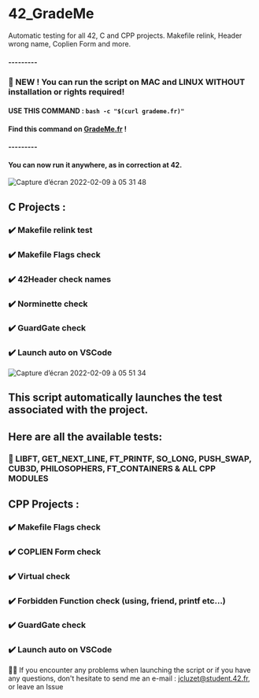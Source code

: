 # 42_GradeMe
Automatic testing for all 42, C and CPP projects. Makefile relink, Header wrong name, Coplien Form and more.


#### ---------

### 🥳 NEW ! You can run the script on MAC and LINUX WITHOUT installation or rights required!
####         USE THIS COMMAND : `bash -c "$(curl grademe.fr)"` 
####         Find this command on [GradeMe.fr](https://www.grademe.fr) !

#### ---------

#### You can now run it anywhere, as in correction at 42.

![Capture d’écran 2022-02-09 à 05 31 48](https://user-images.githubusercontent.com/55356071/153122308-7a6c5a90-bc58-490b-b815-c4db6bc9bcdc.png)

## C Projects :
### ✔️ Makefile relink test
### ✔️ Makefile Flags check
### ✔️ 42Header check names
### ✔️ Norminette check
### ✔️ GuardGate check
### ✔️ Launch auto on VSCode

![Capture d’écran 2022-02-09 à 05 51 34](https://user-images.githubusercontent.com/55356071/153124244-f2348ee5-16d0-4e73-b3f9-757638196996.png)

## This script automatically launches the test associated with the project. 
## Here are all the available tests:

### 🔺 LIBFT, GET_NEXT_LINE, FT_PRINTF, SO_LONG, PUSH_SWAP, CUB3D, PHILOSOPHERS, FT_CONTAINERS & ALL CPP MODULES

## CPP Projects :
### ✔️ Makefile Flags check
### ✔️ COPLIEN Form check
### ✔️ Virtual check
### ✔️ Forbidden Function check (using, friend, printf etc...)
### ✔️ GuardGate check
### ✔️ Launch auto on VSCode

👋🏼 If you encounter any problems when launching the script or if you have any questions, don't hesitate to send me an e-mail : jcluzet@student.42.fr, or leave an Issue
